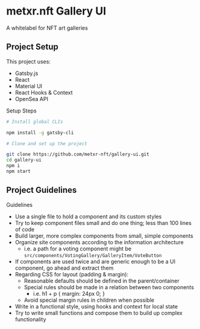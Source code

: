 # metxr.nft Gallery UI

A whitelabel for NFT art galleries

## Project Setup

This project uses:

- Gatsby.js
- React
- Material UI
- React Hooks & Context
- OpenSea API

Setup Steps

```bash
# Install global CLIs

npm install -g gatsby-cli

# Clone and set up the project

git clone https://github.com/metxr-nft/gallery-ui.git
cd gallery-ui
npm i
npm start
```

## Project Guidelines

Guidelines

- Use a single file to hold a component and its custom styles
- Try to keep component files small and do one thing; less than 100 lines of code
- Build larger, more complex components from small, simple components
- Organize site components according to the information architecture
  - i.e. a path for a voting component might be `src/components/VotingGallery/GalleryItem/VoteButton`
- If components are used twice and are generic enough to be a UI component, go ahead and extract them
- Regarding CSS for layout (padding & margin):
  - Reasonable defaults should be defined in the parent/container
  - Special rules should be made in a relation between two components
    - i.e. h1 + p { margin: 24px 0; }
  - Avoid special margin rules in children when possible
- Write in a functional style, using hooks and context for local state
- Try to write small functions and compose them to build up complex functionality
